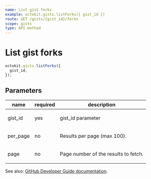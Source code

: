 ```yaml
---
name: List gist forks
example: octokit.gists.listForks({ gist_id })
route: GET /gists/{gist_id}/forks
scope: gists
type: API method
---
```


# List gist forks

```js
octokit.gists.listForks({
  gist_id,
});
```

## Parameters

<table>
  <thead>
    <tr>
      <th>name</th>
      <th>required</th>
      <th>description</th>
    </tr>
  </thead>
  <tbody>
    <tr><td>gist_id</td><td>yes</td><td>

gist_id parameter

</td></tr>
<tr><td>per_page</td><td>no</td><td>

Results per page (max 100).

</td></tr>
<tr><td>page</td><td>no</td><td>

Page number of the results to fetch.

</td></tr>
  </tbody>
</table>

See also: [GitHub Developer Guide documentation](https://docs.github.com/rest/reference/gists/#list-gist-forks).
